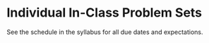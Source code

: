 # Individual In-Class Problem Sets

See the schedule in the syllabus for all due dates and expectations.
